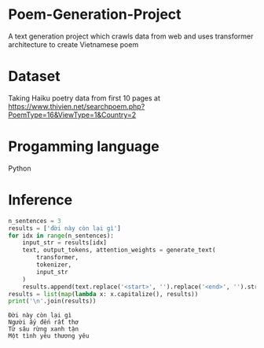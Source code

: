 # Poem-Generation-Project
A text generation project which crawls data from web and uses transformer architecture to create Vietnamese poem

# Dataset
Taking Haiku poetry data from first 10 pages at https://www.thivien.net/searchpoem.php?PoemType=16&ViewType=1&Country=2 

# Progamming language
Python

# Inference
```python
n_sentences = 3
results = ['đời này còn lại gì']
for idx in range(n_sentences):
    input_str = results[idx]
    text, output_tokens, attention_weights = generate_text(
        transformer, 
        tokenizer,
        input_str
    )
    results.append(text.replace('<start>', '').replace('<end>', '').strip())
results = list(map(lambda x: x.capitalize(), results))
print('\n'.join(results))
```
```
Đời này còn lại gì
Người ấy đến rất thơ
Từ sâu rừng xanh tận
Một tình yêu thương yêu
```





